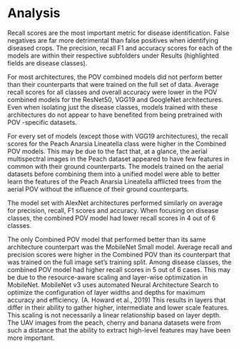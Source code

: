 # Analysis
Recall scores are the most important metric for disease identification. False negatives are far more detrimental than false positives when identifying diseased crops. 
The precision, recall F1  and accuracy scores for each of the models are within their respective subfolders under Results (highlighted fields are disease classes).

  For most architectures, the POV combined models did not perform better than their counterparts that were trained on the full set of data. Average recall scores for all classes and overall accuracy were lower in the POV combined models for the ResNet50, VGG19 and GoogleNet architectures. Even when isolating just the disease classes, models trained with these architectures do not appear to have benefited from being pretrained with POV -specific datasets.
  
  For every set of models (except those with VGG19 architectures), the recall scores for the Peach Anarsia Lineatella class were higher in the Combined POV models. This may be due to the fact that, at a glance, the aerial multispectral images in the Peach dataset appeared to have few features in common with their ground counterparts. The models trained on the aerial datasets before combining them into a unified model were able to better learn the features of the Peach Anarsia Lineatella afflicted trees from the aerial POV without the influence of their ground counterparts. 
  
  The model set with AlexNet architectures performed similarly on average for precision, recall, F1 scores and accuracy. When focusing on disease classes, the combined POV model had lower recall scores in 4 out of 6 classes.
  
  The only Combined POV model that performed better than its same architecture counterpart was the MobileNet Small model. Average recall and precision scores were higher in the Combined POV than its counterpart that was trained on the full image set’s training split. Among disease classes, the combined POV model had higher recall scores in 5 out of 6 cases. This may be due to the resource-aware scaling and layer-wise optimization in MobileNet. MobileNet v3 uses automated Neural Architecture Search to optimize the configuration of layer widths and depths for maximum accuracy and efficiency. (A. Howard et al., 2019) This results in layers that differ in their ability to gather higher, intermediate and lower scale features. This scaling is not necessarily a linear relationship based on layer depth. The UAV images from the peach, cherry and banana datasets were from such a distance that the ability to extract high-level features may have been more important. 
